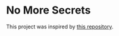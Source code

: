 No More Secrets
===============

This project was inspired by [this repository](https://github.com/bartobri/no-more-secrets). 
